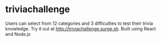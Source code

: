 # triviachallenge
Users can select from 12 categories and 3 difficulties to test their trivia knowledge.
Try it out at http://triviachallenge.surge.sh.
Built using React and Node.js
